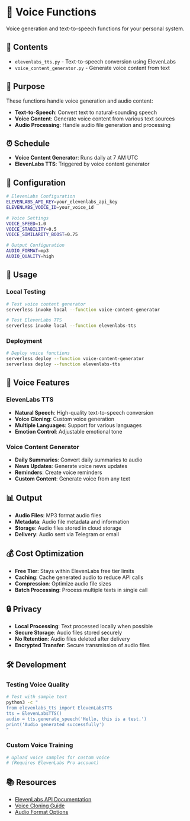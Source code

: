 # 🎤 Voice Functions

Voice generation and text-to-speech functions for your personal system.

## 📁 Contents

- `elevenlabs_tts.py` - Text-to-speech conversion using ElevenLabs
- `voice_content_generator.py` - Generate voice content from text

## 🎯 Purpose

These functions handle voice generation and audio content:

- **Text-to-Speech**: Convert text to natural-sounding speech
- **Voice Content**: Generate voice content from various text sources
- **Audio Processing**: Handle audio file generation and processing

## ⏰ Schedule

- **Voice Content Generator**: Runs daily at 7 AM UTC
- **ElevenLabs TTS**: Triggered by voice content generator

## 🔧 Configuration

```bash
# ElevenLabs Configuration
ELEVENLABS_API_KEY=your_elevenlabs_api_key
ELEVENLABS_VOICE_ID=your_voice_id

# Voice Settings
VOICE_SPEED=1.0
VOICE_STABILITY=0.5
VOICE_SIMILARITY_BOOST=0.75

# Output Configuration
AUDIO_FORMAT=mp3
AUDIO_QUALITY=high
```

## 🚀 Usage

### Local Testing

```bash
# Test voice content generator
serverless invoke local --function voice-content-generator

# Test ElevenLabs TTS
serverless invoke local --function elevenlabs-tts
```

### Deployment

```bash
# Deploy voice functions
serverless deploy --function voice-content-generator
serverless deploy --function elevenlabs-tts
```

## 🎵 Voice Features

### ElevenLabs TTS
- **Natural Speech**: High-quality text-to-speech conversion
- **Voice Cloning**: Custom voice generation
- **Multiple Languages**: Support for various languages
- **Emotion Control**: Adjustable emotional tone

### Voice Content Generator
- **Daily Summaries**: Convert daily summaries to audio
- **News Updates**: Generate voice news updates
- **Reminders**: Create voice reminders
- **Custom Content**: Generate voice from any text

## 📊 Output

- **Audio Files**: MP3 format audio files
- **Metadata**: Audio file metadata and information
- **Storage**: Audio files stored in cloud storage
- **Delivery**: Audio sent via Telegram or email

## 💰 Cost Optimization

- **Free Tier**: Stays within ElevenLabs free tier limits
- **Caching**: Cache generated audio to reduce API calls
- **Compression**: Optimize audio file sizes
- **Batch Processing**: Process multiple texts in single call

## 🔒 Privacy

- **Local Processing**: Text processed locally when possible
- **Secure Storage**: Audio files stored securely
- **No Retention**: Audio files deleted after delivery
- **Encrypted Transfer**: Secure transmission of audio files

## 🛠️ Development

### Testing Voice Quality

```bash
# Test with sample text
python3 -c "
from elevenlabs_tts import ElevenLabsTTS
tts = ElevenLabsTTS()
audio = tts.generate_speech('Hello, this is a test.')
print('Audio generated successfully')
"
```

### Custom Voice Training

```bash
# Upload voice samples for custom voice
# (Requires ElevenLabs Pro account)
```

## 📚 Resources

- [ElevenLabs API Documentation](https://docs.elevenlabs.io/)
- [Voice Cloning Guide](https://docs.elevenlabs.io/voice-cloning)
- [Audio Format Options](https://docs.elevenlabs.io/audio-generation)
